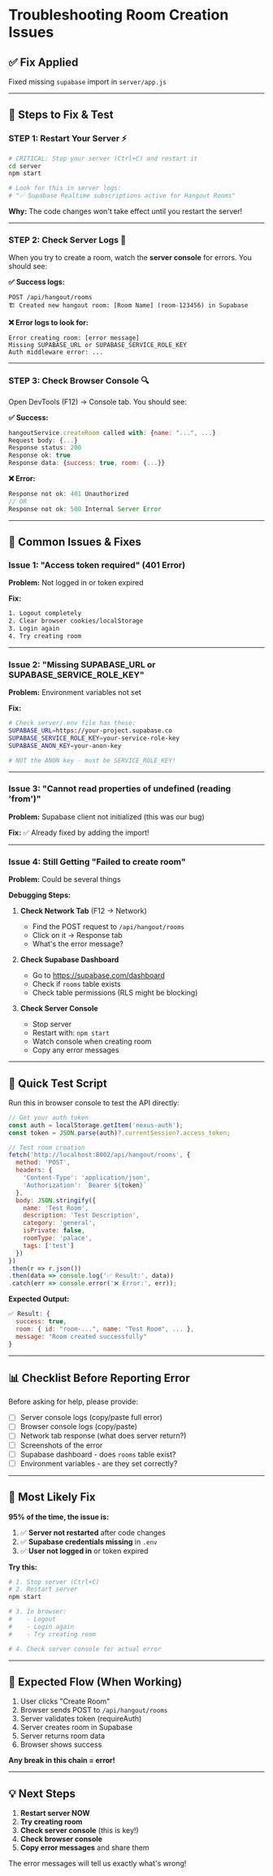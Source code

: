# Troubleshooting Room Creation Issues

## ✅ Fix Applied
Fixed missing `supabase` import in `server/app.js`

---

## 🔧 Steps to Fix & Test

### **STEP 1: Restart Your Server** ⚡
```bash
# CRITICAL: Stop your server (Ctrl+C) and restart it
cd server
npm start

# Look for this in server logs:
# "✅ Supabase Realtime subscriptions active for Hangout Rooms"
```

**Why:** The code changes won't take effect until you restart the server!

---

### **STEP 2: Check Server Logs** 👀

When you try to create a room, watch the **server console** for errors. You should see:

**✅ Success logs:**
```
POST /api/hangout/rooms
🏗️ Created new hangout room: [Room Name] (room-123456) in Supabase
```

**❌ Error logs to look for:**
```
Error creating room: [error message]
Missing SUPABASE_URL or SUPABASE_SERVICE_ROLE_KEY
Auth middleware error: ...
```

---

### **STEP 3: Check Browser Console** 🔍

Open DevTools (F12) → Console tab. You should see:

**✅ Success:**
```javascript
hangoutService.createRoom called with: {name: "...", ...}
Request body: {...}
Response status: 200
Response ok: true
Response data: {success: true, room: {...}}
```

**❌ Error:**
```javascript
Response not ok: 401 Unauthorized
// OR
Response not ok: 500 Internal Server Error
```

---

## 🐛 Common Issues & Fixes

### **Issue 1: "Access token required" (401 Error)**

**Problem:** Not logged in or token expired

**Fix:**
```bash
1. Logout completely
2. Clear browser cookies/localStorage
3. Login again
4. Try creating room
```

---

### **Issue 2: "Missing SUPABASE_URL or SUPABASE_SERVICE_ROLE_KEY"**

**Problem:** Environment variables not set

**Fix:**
```bash
# Check server/.env file has these:
SUPABASE_URL=https://your-project.supabase.co
SUPABASE_SERVICE_ROLE_KEY=your-service-role-key
SUPABASE_ANON_KEY=your-anon-key

# NOT the ANON key - must be SERVICE_ROLE_KEY!
```

---

### **Issue 3: "Cannot read properties of undefined (reading 'from')"**

**Problem:** Supabase client not initialized (this was our bug)

**Fix:** ✅ Already fixed by adding the import!

---

### **Issue 4: Still Getting "Failed to create room"**

**Problem:** Could be several things

**Debugging Steps:**
1. **Check Network Tab** (F12 → Network)
   - Find the POST request to `/api/hangout/rooms`
   - Click on it → Response tab
   - What's the error message?

2. **Check Supabase Dashboard**
   - Go to https://supabase.com/dashboard
   - Check if `rooms` table exists
   - Check table permissions (RLS might be blocking)

3. **Check Server Console**
   - Stop server
   - Restart with: `npm start`
   - Watch console when creating room
   - Copy any error messages

---

## 🧪 **Quick Test Script**

Run this in browser console to test the API directly:

```javascript
// Get your auth token
const auth = localStorage.getItem('nexus-auth');
const token = JSON.parse(auth)?.currentSession?.access_token;

// Test room creation
fetch('http://localhost:8002/api/hangout/rooms', {
  method: 'POST',
  headers: {
    'Content-Type': 'application/json',
    'Authorization': `Bearer ${token}`
  },
  body: JSON.stringify({
    name: 'Test Room',
    description: 'Test Description',
    category: 'general',
    isPrivate: false,
    roomType: 'palace',
    tags: ['test']
  })
})
.then(r => r.json())
.then(data => console.log('✅ Result:', data))
.catch(err => console.error('❌ Error:', err));
```

**Expected Output:**
```javascript
✅ Result: {
  success: true,
  room: { id: "room-...", name: "Test Room", ... },
  message: "Room created successfully"
}
```

---

## 📊 **Checklist Before Reporting Error**

Before asking for help, please provide:

- [ ] Server console logs (copy/paste full error)
- [ ] Browser console logs (copy/paste)
- [ ] Network tab response (what does server return?)
- [ ] Screenshots of the error
- [ ] Supabase dashboard - does `rooms` table exist?
- [ ] Environment variables - are they set correctly?

---

## 🚀 **Most Likely Fix**

**95% of the time, the issue is:**

1. ✅ **Server not restarted** after code changes
2. ✅ **Supabase credentials missing** in `.env`
3. ✅ **User not logged in** or token expired

**Try this:**
```bash
# 1. Stop server (Ctrl+C)
# 2. Restart server
npm start

# 3. In browser:
#    - Logout
#    - Login again
#    - Try creating room

# 4. Check server console for actual error
```

---

## 🎯 **Expected Flow (When Working)**

1. User clicks "Create Room"
2. Browser sends POST to `/api/hangout/rooms`
3. Server validates token (requireAuth)
4. Server creates room in Supabase
5. Server returns room data
6. Browser shows success

**Any break in this chain = error!**

---

## 💡 **Next Steps**

1. **Restart server NOW**
2. **Try creating room**
3. **Check server console** (this is key!)
4. **Check browser console**
5. **Copy error messages** and share them

The error messages will tell us exactly what's wrong!

